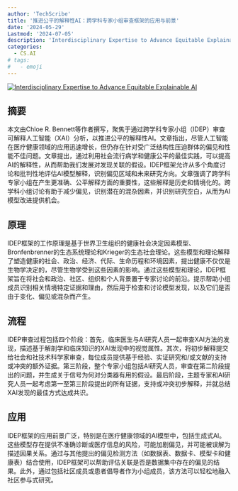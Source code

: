 ```yaml
---
author: 'TechScribe'
title: '推进公平的解释性AI：跨学科专家小组审查框架的应用与前景'
date: '2024-05-29'
Lastmod: '2024-07-05'
description: 'Interdisciplinary Expertise to Advance Equitable Explainable AI'
categories:
  - CS.AI
# tags:
#   - emoji
---
```


[![Interdisciplinary Expertise to Advance Equitable Explainable AI](https://arxiv-research-1301205113.cos.ap-guangzhou.myqcloud.com/images/2406.18563v1.pdf_0.jpg)](https://arxiv.org/abs/2406.18563v1)

## 摘要

本文由Chloe R. Bennett等作者撰写，聚焦于通过跨学科专家小组（IDEP）审查可解释人工智能（XAI）分析，以推进公平的解释性AI。文章指出，尽管人工智能在医疗健康领域的应用迅速增长，但仍存在针对受广泛结构性压迫群体的偏见和性能不佳问题。文章提出，通过利用社会流行病学和健康公平的最佳实践，可以提高AI的解释性，从而帮助我们发展对发现关联的假设。IDEP框架允许从多个角度讨论和批判性地评估AI模型解释，识别偏见区域和未来研究方向。文章强调了跨学科专家小组在产生更准确、公平解释方面的重要性，这些解释是历史和情境化的。跨学科小组讨论有助于减少偏见，识别潜在的混杂因素，并识别研究空白，从而为AI模型改进提供机会。<!--more-->

## 原理

IDEP框架的工作原理是基于世界卫生组织的健康社会决定因素模型、Bronfenbrenner的生态系统理论和Krieger的生态社会理论。这些模型和理论解释了塑造健康的社会、政治、经济、代际、生命历程和环境因素，提出健康不仅仅是生物学决定的，尽管生物学受到这些因素的影响。通过这些模型和理论，IDEP框架旨在将社会和政治、社区、组织和个人背景置于专家讨论的前沿。提示帮助小组成员识别相关情境特定证据和理由，然后用于检查和讨论模型发现，以及它们是否由于变化、偏见或混杂而产生。

## 流程

IDEP审查过程包括四个阶段：首先，临床医生与AI研究人员一起审查XAI方法的发现，描述基于解剖学和临床知识的XAI发现中的视觉属性。其次，将初步解释提交给社会和社技术科学家审查，每位成员提供基于经验、实证研究和/或文献的支持或冲突的额外证据。第三阶段，整个专家小组包括AI研究人员，审查在第二阶段提出的问题，并生成关于信号为何对分类器有用的假设。最后阶段，主题专家和AI研究人员一起考虑第一至第三阶段提出的所有证据，支持或冲突初步解释，并就总结XAI发现的最佳方式达成共识。

## 应用

IDEP框架的应用前景广泛，特别是在医疗健康领域的AI模型中，包括生成式AI。这些模型存在提供不准确诊断或医疗信息的风险，可能加剧偏见，并可能被误解为描述因果关系。通过与其他提出的偏见检测方法（如数据表、数据卡、模型卡和健康表）结合使用，IDEP框架可以帮助评估关联是否是数据集中存在的偏见的结果。此外，通过包括社区成员或患者倡导者作为小组成员，该方法可以轻松地融入社区参与式研究。